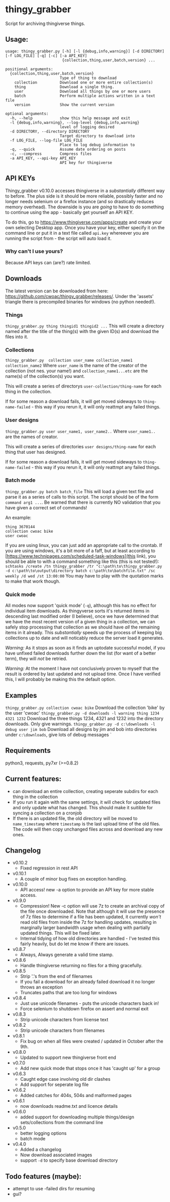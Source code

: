 # thingy_grabber
Script for archiving thingiverse things.

## Usage:
````
usage: thingy_grabber.py [-h] [-l {debug,info,warning}] [-d DIRECTORY] [-f LOG_FILE] [-q] [-c] [-a API_KEY]
                         {collection,thing,user,batch,version} ...

positional arguments:
  {collection,thing,user,batch,version}
                        Type of thing to download
    collection          Download one or more entire collection(s)
    thing               Download a single thing.
    user                Download all things by one or more users
    batch               Perform multiple actions written in a text file
    version             Show the current version

optional arguments:
  -h, --help            show this help message and exit
  -l {debug,info,warning}, --log-level {debug,info,warning}
                        level of logging desired
  -d DIRECTORY, --directory DIRECTORY
                        Target directory to download into
  -f LOG_FILE, --log-file LOG_FILE
                        Place to log debug information to
  -q, --quick           Assume date ordering on posts
  -c, --compress        Compress files
  -a API_KEY, --api-key API_KEY
                        API key for thingiverse
````

## API KEYs
Thingy_grabber v0.10.0 accesses thingiverse in a _substantially_ different way to before. The plus side is it should be more reliable, possibly faster and no longer needs selenium or a firefox instance (and so drastically reduces memory overhead). The downside is you are _going_ to have to do something to continue using the app - basically get yourself an API KEY.

To do this, go to https://www.thingiverse.com/apps/create and create your own selecting Desktop app.
Once you have your key, either specify it on the command line or put it in a text file called `api.key` whereever you are running the script from - the script will auto load it.

### Why can't I use yours? 
Because API keys can (are?) rate limited.

## Downloads
The latest version can be downloaded from here: https://github.com/cwoac/thingy_grabber/releases/.  Under the 'assets' triangle there is precompiled binaries for windows (no python needed!).

### Things
`thingy_grabber.py thing thingid1 thingid2 ...`
This will create a directory named after the title of the thing(s) with the given ID(s) and download the files into it.

### Collections
`thingy_grabber.py  collection user_name collection_name1 collection_name2`
Where `user_name` is the name of the creator of the collection (not nes. your name!) and `collection_name1...etc` are the name(s) of the collection(s) you want.

This will create a series of directorys `user-collection/thing-name` for each thing in the collection.

If for some reason a download fails, it will get moved sideways to `thing-name-failed` - this way if you rerun it, it will only reattmpt any failed things.

### User designs
`thingy_grabber.py user user_name1, user_name2..`
Where `user_name1.. ` are the names of creator.

This will create a series of directories `user designs/thing-name` for each thing that user has designed.

If for some reason a download fails, it will get moved sideways to `thing-name-failed` - this way if you rerun it, it will only reattmpt any failed things.

### Batch mode
`thingy_grabber.py batch batch_file`
This will load a given text file and parse it as a series of calls to this script. The script should be of the form `command arg1 ...`.
Be warned that there is currently NO validation that you have given a correct set of commands!

An example:
````
thing 3670144
collection cwoac bike
user cwoac
````

If you are using linux, you can just add an appropriate call to the crontab. If you are using windows, it's a bit more of a faff, but at least according to [https://www.technipages.com/scheduled-task-windows](this link), you should be able to with a command something like this (this is not tested!): `schtasks /create /tn thingy_grabber /tr "c:\path\to\thingy_grabber.py -d c:\path\to\output\directory batch c:\path\to\batchfile.txt" /sc weekly /d wed /st 13:00:00`
You may have to play with the quotation marks to make that work though.

### Quick mode
All modes now support 'quick mode' (`-q`), although this has no effect for individual item downloads. As thingyverse sorts it's returned items in descending last modified order (I believe), once we have determined that we have the most recent version of a given thing in a collection, we can safely stop processing that collection as we should have _all_ the remaining items in it already. This _substantially_ speeds up the process of keeping big collections up to date and will noticably reduce the server load it generates.

*Warning:* As it stops as soon as it finds an uptodate successful model, if you have unfixed failed downloads further down the list (for want of a better term), they will _not_ be retried.

*Warning:* At the moment I have not conclusively proven to myself that the result is ordered by last updated and not upload time. Once I have verified this, I will probably be making this the default option.

## Examples
`thingy_grabber.py collection cwoac bike`
Download the collection 'bike' by the user 'cwoac'
`thingy_grabber.py -d downloads -l warning thing 1234 4321 1232`
Download the three things 1234, 4321 and 1232 into the directory downloads. Only give warnings.
`thingy_grabber.py -d c:\downloads -l debug user jim bob`
Download all designs by jim and bob into directories under `c:\downloads`, give lots of debug messages
`

## Requirements
python3, requests, py7xr (>=0.8.2)

## Current features:
- can download an entire collection, creating seperate subdirs for each thing in the collection
- If you run it again with the same settings, it will check for updated files and only update what has changed. This should make it suitible for syncing a collection on a cronjob
- If there is an updated file, the old directory will be moved to `name_timestamp` where `timestamp` is the last upload time of the old files. The code will then copy unchanged files across and download any new ones.

## Changelog
* v0.10.2
  - Fixed regression in rest API
* v0.10.1
  - A couple of minor bug fixes on exception handling.
* v0.10.0
  - API access! new -a option to provide an API key for more stable access.
* v0.9.0
  - Compression! New -c option will use 7z to create an archival copy of the file once downloaded. 
    Note that although it will use the presence of 7z files to determine if a file has been updated, it currently _won't_ read old files from inside the 7z for handling updates, resulting in marginally larger bandwidth usage when dealing with partially updated things. This will be fixed later.
  - Internal tidying of how old directories are handled - I've tested this fairly heavily, but do let me know if there are issues.
* v0.8.7
  - Always, Always generate a valid time stamp.
* v0.8.6
  - Handle thingiverse returning no files for a thing gracefully.
* v0.8.5
  - Strip '.'s from the end of filenames
  - If you fail a download for an already failed download it no longer throws an exception
  - Truncates paths that are too long for windows
* v0.8.4
  - Just use unicode filenames - puts the unicode characters back in!
  - Force selenium to shutdown firefox on assert and normal exit
* v0.8.3
  - Strip unicode characters from license text
* v0.8.2
  - Strip unicode characters from filenames
* v0.8.1
  - Fix bug on when all files were created / updated in October after the 9th.
* v0.8.0
  - Updated to support new thingiverse front end
* v0.7.0
  - Add new quick mode that stops once it has 'caught up' for a group
* v0.6.3
  - Caught edge case involving old dir clashes
  - Add support for seperate log file
* v0.6.2
  - Added catches for 404s, 504s and malformed pages
* v0.6.1
  - now downloads readme.txt and licence details
* v0.6.0
  - added support for downloading multiple things/design sets/collections from the command line
* v0.5.0
  - better logging options
  - batch mode
* v0.4.0
  - Added a changelog
  - Now download associated images
  - support `-d` to specify base download directory 

## Todo features (maybe):
- attempt to use -failed dirs for resuming
- gui?

